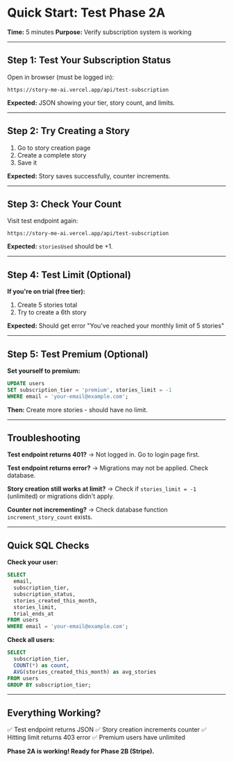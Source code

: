 # Quick Start: Test Phase 2A

**Time:** 5 minutes
**Purpose:** Verify subscription system is working

---

## Step 1: Test Your Subscription Status

Open in browser (must be logged in):
```
https://story-me-ai.vercel.app/api/test-subscription
```

**Expected:** JSON showing your tier, story count, and limits.

---

## Step 2: Try Creating a Story

1. Go to story creation page
2. Create a complete story
3. Save it

**Expected:** Story saves successfully, counter increments.

---

## Step 3: Check Your Count

Visit test endpoint again:
```
https://story-me-ai.vercel.app/api/test-subscription
```

**Expected:** `storiesUsed` should be +1.

---

## Step 4: Test Limit (Optional)

**If you're on trial (free tier):**

1. Create 5 stories total
2. Try to create a 6th story

**Expected:** Should get error "You've reached your monthly limit of 5 stories"

---

## Step 5: Test Premium (Optional)

**Set yourself to premium:**

```sql
UPDATE users
SET subscription_tier = 'premium', stories_limit = -1
WHERE email = 'your-email@example.com';
```

**Then:** Create more stories - should have no limit.

---

## Troubleshooting

**Test endpoint returns 401?**
→ Not logged in. Go to login page first.

**Test endpoint returns error?**
→ Migrations may not be applied. Check database.

**Story creation still works at limit?**
→ Check if `stories_limit = -1` (unlimited) or migrations didn't apply.

**Counter not incrementing?**
→ Check database function `increment_story_count` exists.

---

## Quick SQL Checks

**Check your user:**
```sql
SELECT
  email,
  subscription_tier,
  subscription_status,
  stories_created_this_month,
  stories_limit,
  trial_ends_at
FROM users
WHERE email = 'your-email@example.com';
```

**Check all users:**
```sql
SELECT
  subscription_tier,
  COUNT(*) as count,
  AVG(stories_created_this_month) as avg_stories
FROM users
GROUP BY subscription_tier;
```

---

## Everything Working?

✅ Test endpoint returns JSON
✅ Story creation increments counter
✅ Hitting limit returns 403 error
✅ Premium users have unlimited

**Phase 2A is working! Ready for Phase 2B (Stripe).**
